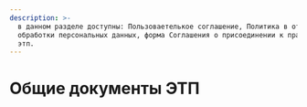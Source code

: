 ```yaml
---
description: >-
  в данном разделе доступны: Пользоваетелькое соглашение, Политика в отношении
  обработки персональных данных, форма Соглашения о присоединении к правилам
  этп.
---
```


# Общие документы ЭТП

